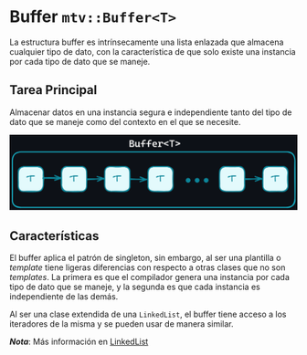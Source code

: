 # Buffer ``mtv::Buffer<T>``

La estructura buffer es intrínsecamente una lista enlazada que almacena cualquier tipo
de dato, con la característica de que solo existe una instancia por cada tipo de dato
que se maneje.

## Tarea Principal

Almacenar datos en una instancia segura e independiente tanto del tipo de dato que se
maneje como del contexto en el que se necesite.
<div style="text-align: center;">
<img src="../docs_resources/buffer.png" alt="Buffer">
</div>

## Características

El buffer aplica el patrón de singleton, sin embargo, al ser una plantilla o *template*
tiene ligeras diferencias con respecto a otras clases que no son *templates*. La
primera es que el compilador genera una instancia por cada tipo de dato que se maneje,
y la segunda es que cada instancia es independiente de las demás.

Al ser una clase extendida de una ``LinkedList``, el buffer tiene acceso a los
iteradores de la misma y se pueden usar de manera similar.

***Nota***: Más información en [LinkedList](./linkedlist&nodes.md)